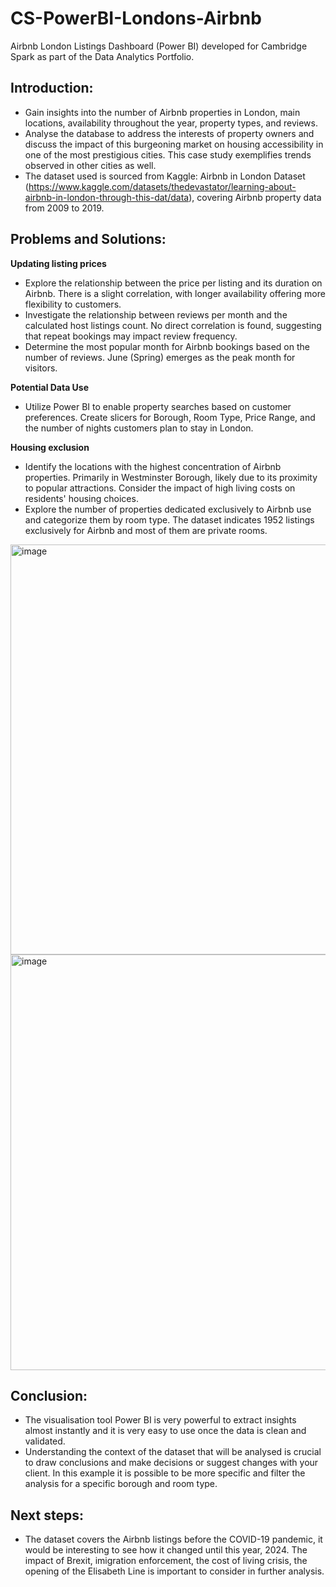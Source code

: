 # CS-PowerBI-Londons-Airbnb
Airbnb London Listings Dashboard (Power BI) developed for Cambridge Spark as part of the Data Analytics Portfolio.

## Introduction: ##
- Gain insights into the number of Airbnb properties in London, main locations, availability throughout the year, property types, and reviews.
- Analyse the database to address the interests of property owners and discuss the impact of this burgeoning market on housing accessibility in one of the most prestigious cities. This case study exemplifies trends observed in other cities as well.
- The dataset used is sourced from Kaggle: Airbnb in London Dataset (https://www.kaggle.com/datasets/thedevastator/learning-about-airbnb-in-london-through-this-dat/data), covering Airbnb property data from 2009 to 2019.

## Problems and Solutions: ##

**Updating listing prices**
- Explore the relationship between the price per listing and its duration on Airbnb. There is a slight correlation, with longer availability offering more flexibility to customers.
- Investigate the relationship between reviews per month and the calculated host listings count. No direct correlation is found, suggesting that repeat bookings may impact review frequency.
- Determine the most popular month for Airbnb bookings based on the number of reviews. June (Spring) emerges as the peak month for visitors.

**Potential Data Use**
- Utilize Power BI to enable property searches based on customer preferences. Create slicers for Borough, Room Type, Price Range, and the number of nights customers plan to stay in London.

**Housing exclusion**
- Identify the locations with the highest concentration of Airbnb properties. Primarily in Westminster Borough, likely due to its proximity to popular attractions. Consider the impact of high living costs on residents' housing choices.
- Explore the number of properties dedicated exclusively to Airbnb use and categorize them by room type. The dataset indicates 1952 listings exclusively for Airbnb and most of them are private rooms.

<img width="656" alt="image" src="https://github.com/marianahiroki/CS-PowerBI-Londons-Airbnb/assets/110165879/c499f232-8f81-4650-bb06-3ddbecd145a9">

<img width="665" alt="image" src="https://github.com/marianahiroki/CS-PowerBI-Londons-Airbnb/assets/110165879/6e12c579-674f-4d19-8619-5d06a5e6f85a">


## Conclusion: ## 
- The visualisation tool Power BI is very powerful to extract insights almost instantly and it is very easy to use once the data is clean and validated.
- Understanding the context of the dataset that will be analysed is crucial to draw conclusions and make decisions or suggest changes with your client. In this example it is possible to be more specific and filter the analysis for a specific borough and room type.

## Next steps: ##
- The dataset covers the Airbnb listings before the COVID-19 pandemic, it would be interesting to see how it changed until this year, 2024. The impact of Brexit, imigration enforcement, the cost of living crisis, the opening of the Elisabeth Line is important to consider in further analysis.
